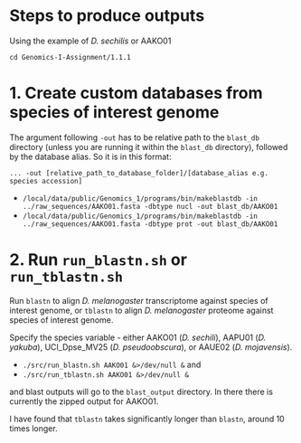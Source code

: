 
# Steps to produce outputs 
Using the example of _D. sechilis_ or AAKO01

`cd Genomics-I-Assignment/1.1.1`

# 1. Create custom databases from species of interest genome

The argument following `-out` has to be relative path to the `blast_db` directory (unless you are running it within the `blast_db` directory), followed by the database alias.
So it is in this format:

```... -out [relative_path_to_database_folder]/[database_alias e.g. species accession]```

* `/local/data/public/Genomics_1/programs/bin/makeblastdb -in ../raw_sequences/AAKO01.fasta -dbtype nucl -out blast_db/AAKO01`
* `/local/data/public/Genomics_1/programs/bin/makeblastdb -in ../raw_sequences/AAKO01.fasta -dbtype prot -out blast_db/AAKO01`



# 2. Run `run_blastn.sh` or `run_tblastn.sh`

Run `blastn` to align _D. melanogaster_ transcriptome against species of interest genome, or `tblastn`  to align _D. melanogaster_ proteome against species of interest genome.

Specify the species variable - either AAKO01 (_D. sechili_), AAPU01 (_D. yakuba_), UCI_Dpse_MV25 (_D. pseudoobscura_), or AAUE02 (_D. mojavensis_).

* `./src/run_blastn.sh AAKO01 &>/dev/null &`
and
* `./src/run_tblastn.sh AAKO01 &>/dev/null &`

and blast outputs will go to the `blast_output` directory. In there there is currently the zipped output for AAKO01.

I have found that `tblastn` takes significantly longer than `blastn`, around 10 times longer.

